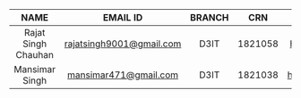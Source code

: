 | NAME                 | EMAIL ID                  | BRANCH | CRN     | Link of Git repository            |
| :----:               | :----:                    | :----: | :----:  |:----:                             |
| Rajat Singh Chauhan  | rajatsingh9001@gmail.com  | D3IT   | 1821058 | https://github.com/rajatsingh9001 |
| Mansimar Singh       | mansimar471@gmail.com     | D3IT   | 1821038 | https://github.com/mansimarpahwa  |
